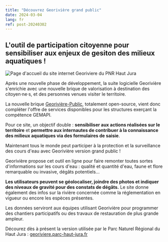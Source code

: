 ```yaml
---
title: "Découvrez Georivière grand public"
date: 2024-03-04
lang: fr
ref: post-20240302
---
```


<h2>
L'outil de participation citoyenne pour sensibiliser aux enjeux de gesiton des milieux aquatiques !
</h2>

<p>
<img alt="Page d'accueil du site internet Georiviere du PNR Haut Jura" src="https://georiviere.fr/assets/img/page_georiviere_public.png" />
</p>
<p>
Après une nouvelle phase de développement, la suite logicielle Georivière s'enrichie avec une nouvelle brique de valorisation à destination des citoyen·ne·s, et des personnes venues visiter le territoire.

La nouvelle brique <a href="https://github.com/Georiviere/Georiviere-public">Georivière-Public</a>, totalement open-source, vient donc compléter l'offre de services disponibles pour les structures exerçant la compétence GEMAPI.

Pour ce site, un objectif double : <b>sensibiliser aux actions réalisées sur le territoire</b> et <b>permettre aux internautes de contribuer à la connaissance des milieux aquatiques via des formulaires de saisie</b>.

Maintenant tous le monde peut participer à la protection et la surveillance des cours d'eau avec Georivière version grand public !

Georivière propose cet outil en ligne pour faire remonter toutes sortes d'informations sur les cours d'eau : qualité et quantité d'eau, faune et flore remarquable ou invasive, dégâts potentiels...

<b>Les utilisateurs peuvent se géolocaliser, joindre des photos et indiquer des niveaux de gravité pour des constats de dégâts.</b> Le site donne également des infos sur la rivière concernée comme la réglementation en vigueur ou encore les espèces présentes.

Les données serviront aux équipes utilisant Georivière pour programmer des chantiers participatifs ou des travaux de restauration de plus grande ampleur.

Décourez dès à présent la version utilisée par le Parc Naturel Régional du Haut Jura : <a href="https://georiviere.parc-haut-jura.fr/">georiviere.parc-haut-jura.fr</a>
</p>
